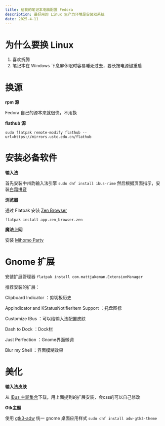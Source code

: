 ```yaml
---
title: 给我的笔记本电脑配置 Fedora
description: 最好用的 Linux 生产力环境是安装双系统
date: 2025-4-11
---
```


# 为什么要换 Linux

1. 喜欢折腾
2. 笔记本在 Windows 下息屏休眠时容易睡死过去，要长按电源键重启

# 换源

**rpm 源**

Fedora 自己的源本来就很快，不用换

**flathub 源**

`sudo flatpak remote-modify flathub --url=https://mirrors.ustc.edu.cn/flathub`

# 安装必备软件

**输入法**

首先安装中州韵输入法引擎
`sudo dnf install ibus-rime`
然后根据页面指示，安装[白霜拼音](https://github.com/gaboolic/rime-frost)

**浏览器**

通过 Flatpak 安装 [Zen Browser](https://zen-browser.app/)

`flatpak install app.zen_browser.zen`

**魔法上网**

安装 [Mihomo Party](https://mihomoparty.org/)

# Gnome 扩展

安装扩展管理器
`flatpak install com.mattjakeman.ExtensionManager`

推荐安装的扩展：

Clipboard Indicator ：剪切板历史

AppIndicator and KStatusNotifierItem Support ：托盘图标

Customize IBus ：可以给输入法配置皮肤

Dash to Dock ：Dock栏

Just Perfection ：Gnome界面微调

Blur my Shell ：界面模糊效果

# 美化

**输入法皮肤**

从 [IBus 主题集合](https://github.com/openSUSE/IBus-Theme-Hub/blob/main/README_CN.md)下载，用上面提到的扩展安装，会css的可以自己修改

**Gtk主题**

使用 [gtk3-adw](https://github.com/lassekongo83/adw-gtk3) 统一 gnome 桌面应用样式
`sudo dnf install adw-gtk3-theme`
